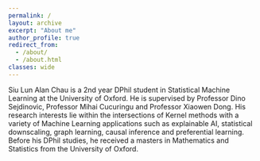 ```yaml
---
permalink: /
layout: archive
excerpt: "About me"
author_profile: true
redirect_from: 
  - /about/
  - /about.html
classes: wide
---
```



Siu Lun Alan Chau is a 2nd year DPhil student in Statistical Machine Learning at the University of Oxford. He is supervised by Professor Dino Sejdinovic, Professor Mihai Cucuringu and Professor Xiaowen Dong. His research interests lie within the intersections of Kernel methods with a variety of Machine Learning applications such as explainable AI, statistical downscaling, graph learning, causal inference and preferential learning. Before his DPhil studies, he received a masters in Mathematics and Statistics from the University of Oxford.